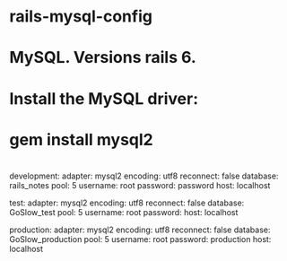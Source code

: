 # rails-mysql-config

# MySQL.  Versions rails 6.
#
# Install the MySQL driver:
#   gem install mysql2
#

development:
  adapter: mysql2
  encoding: utf8
  reconnect: false
  database: rails_notes
  pool: 5
  username: root
  password: password
  host: localhost

test:
  adapter: mysql2
  encoding: utf8
  reconnect: false
  database: GoSlow_test
  pool: 5
  username: root
  password:
  host: localhost

production:
  adapter: mysql2
  encoding: utf8
  reconnect: false
  database: GoSlow_production
  pool: 5
  username: root
  password: production
  host: localhost
